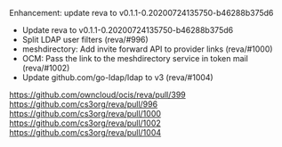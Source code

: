 Enhancement: update reva to v0.1.1-0.20200724135750-b46288b375d6

- Update reva to v0.1.1-0.20200724135750-b46288b375d6
- Split LDAP user filters (reva/#996)
- meshdirectory: Add invite forward API to provider links (reva/#1000)
- OCM: Pass the link to the meshdirectory service in token mail (reva/#1002)
- Update github.com/go-ldap/ldap to v3 (reva/#1004)

https://github.com/owncloud/ocis/reva/pull/399
https://github.com/cs3org/reva/pull/996
https://github.com/cs3org/reva/pull/1000
https://github.com/cs3org/reva/pull/1002
https://github.com/cs3org/reva/pull/1004
